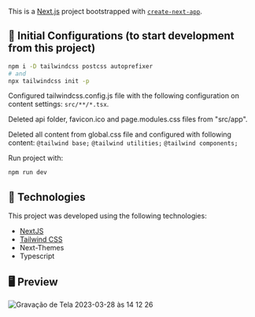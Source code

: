 This is a [Next.js](https://nextjs.org/) project bootstrapped with [`create-next-app`](https://github.com/vercel/next.js/tree/canary/packages/create-next-app).


## 📏 Initial Configurations (to start development from this project)

```bash
npm i -D tailwindcss postcss autoprefixer
# and
npx tailwindcss init -p
```
Configured tailwindcss.config.js file with the following configuration on content settings:  `src/**/*.tsx`.

Deleted api folder, favicon.ico and page.modules.css files from "src/app".

Deleted all content from global.css file and configured with following content:
`@tailwind base;`
`@tailwind utilities;`
`@tailwind components;`

Run project with:
```bash
npm run dev 
```


## 🧪 Technologies

This project was developed using the following technologies:

- [NextJS](https://nextjs.org/)
- [Tailwind CSS](https://tailwindcss.com/)
- Next-Themes
- Typescript


## 🖥 Preview

![Gravação de Tela 2023-03-28 às 14 12 26](https://user-images.githubusercontent.com/7294833/228317458-263f3c32-1384-4723-a627-3c14b53e7b23.gif)
